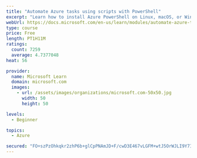 ```yaml
---
title: "Automate Azure tasks using scripts with PowerShell"
excerpt: "Learn how to install Azure PowerShell on Linux, macOS, or Windows and then connect to Azure and manage your resources."
webUrl: https://docs.microsoft.com/en-us/learn/modules/automate-azure-tasks-with-powershell/
type: course
price: Free
length: PT1H11M
ratings:
  count: 7259
  average: 4.7377048
heat: 56

provider:
  name: Microsoft Learn
  domain: microsoft.com
  images:
    - url: /assets/images/organizations/microsoft.com-50x50.jpg
      width: 50
      height: 50

levels:
  - Beginner

topics:
  - Azure

secured: "FO+szPzOhkqkr2zhP6b+glCpPNAmJD+F/cwD3E467vLGFM+wtJ5OrWJLI9Y7IF7MulafsE3IR+i0c5ANyPsl8MqfSm2eL4fSZa8IgfkOx23w5qmGfQgcoTEmiYb8b1bwyykPH+mg5vI8GIAjJWX4qU2hX5fuIQNaCytiamP2v2M/zTZOV5BlYc6ZujcoR7GAd9u5FVn3lFMUq/YWKdsDCeKHLK23YEpyBWS5DC/ufu2fIw9uRjGj/ru5w51KFPsqtQRwzHnPoqI/neFz5e5no3ZfNd1L0l/Mmk6Q42pBW6QzEJdRb0+LJXbbm9kEQQoGbY5XhC8sVB3o63YW2WYosPFuuVLhH+hFXpfeswuR66D6e3ETz+EAnNoWxzeRW361Uio//Crq6YHwEiHP4aE93Q/sBfM6ZdHbMx1MKtmXZo0=;aCCurdTpd2OsRjGzRvGWWA=="
---
```


